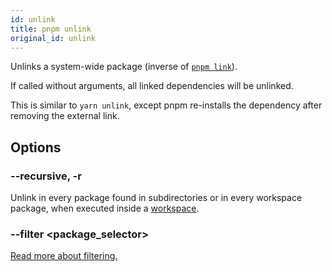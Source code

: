 ```yaml
---
id: unlink
title: pnpm unlink
original_id: unlink
---
```


Unlinks a system-wide package (inverse of [`pnpm link`](link)).

If called without arguments, all linked dependencies will be unlinked.

This is similar to `yarn unlink`, except pnpm re-installs the dependency after
removing the external link.

## Options

### --recursive, -r

Unlink in every package found in subdirectories or in every workspace package,
when executed inside a [workspace](../workspaces).

### --filter &lt;package_selector\>

[Read more about filtering.](../filtering)
